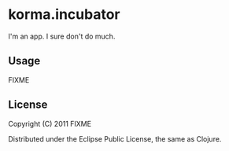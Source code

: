 # korma.incubator

I'm an app. I sure don't do much.

## Usage

FIXME

## License

Copyright (C) 2011 FIXME

Distributed under the Eclipse Public License, the same as Clojure.
